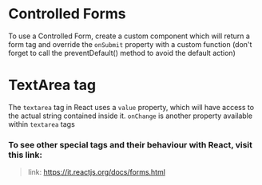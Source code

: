# Controlled Forms

To use a Controlled Form, create a custom component which will return a form tag and override the <code>onSubmit</code> property with a custom function (don't forget to call the preventDefault() method to avoid the default action)

# TextArea tag

The <code>textarea</code> tag in React uses a <code>value</code> property, which will have access to the actual string contained inside it.
<code>onChange</code> is another property available within <code>textarea</code> tags

### To see other special tags and their behaviour with React, visit this link:

>link: https://it.reactjs.org/docs/forms.html